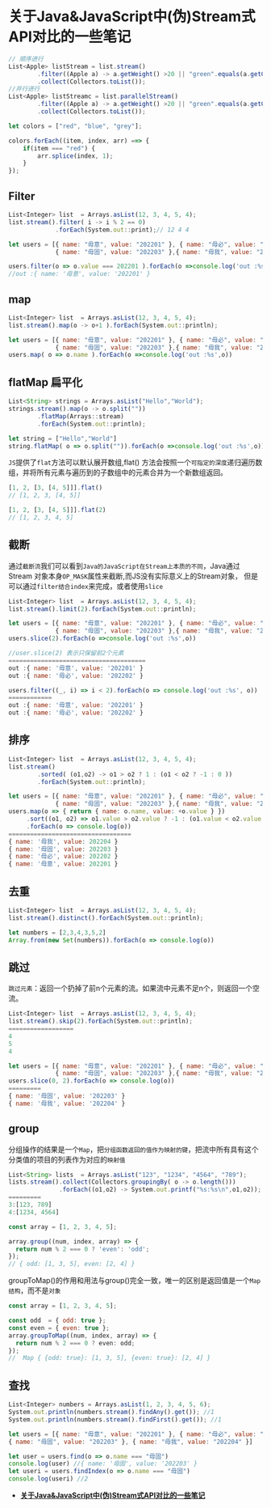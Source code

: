 # 关于Java&JavaScript中(伪)Stream式API对比的一些笔记

```jsx
// 顺序进行
List<Apple> listStream = list.stream()
        .filter((Apple a) -> a.getWeight() >20 || "green".equals(a.getColor()))
        .collect(Collectors.toList());
//并行进行
List<Apple> listStreamc = list.parallelStream()
        .filter((Apple a) -> a.getWeight() >20 || "green".equals(a.getColor()))
        .collect(Collectors.toList());
```

```jsx
let colors = ["red", "blue", "grey"];

colors.forEach((item, index, arr) ==> {
    if(item === "red") {
        arr.splice(index, 1);
    }
});
```

## Filter

```jsx
List<Integer> list  = Arrays.asList(12, 3, 4, 5, 4);
list.stream().filter( i -> i % 2 == 0)
             .forEach(System.out::print);// 12 4 4
```

```jsx
let users = [{ name: "毋意", value: "202201" }, { name: "毋必", value: "202202" }, 
             { name: "毋固", value: "202203" },{ name: "毋我", value: "202204" }]

users.filter(o => o.value === 202201 ).forEach(o =>console.log('out :%s',o))
//out :{ name: '毋意', value: '202201' }
```

## map

```jsx
List<Integer> list  = Arrays.asList(12, 3, 4, 5, 4);
list.stream().map(o -> o+1 ).forEach(System.out::println);
```

```jsx
let users = [{ name: "毋意", value: "202201" }, { name: "毋必", value: "202202" }, 
             { name: "毋固", value: "202203" },{ name: "毋我", value: "202204" }]             
users.map( o => o.name ).forEach(o =>console.log('out :%s',o))
```

## ****flatMap 扁平化****

```jsx
List<String> strings = Arrays.asList("Hello","World");
strings.stream().map(o -> o.split(""))
        .flatMap(Arrays::stream)
        .forEach(System.out::println);
```

```jsx
let string = ["Hello","World"]
string.flatMap( o => o.split("")).forEach(o =>console.log('out :%s',o))
```

`JS`提供了`flat`方法可以默认展开数组,flat() 方法会按照一个`可指定的深度`递归遍历数组，并将所有元素与遍历到的子数组中的元素合并为一个新数组返回。

```jsx
[1, 2, [3, [4, 5]]].flat()
// [1, 2, 3, [4, 5]]

[1, 2, [3, [4, 5]]].flat(2)
// [1, 2, 3, 4, 5]
```

## 截断

通过`截断流`我们可以看到`Java的JavaScript在Stream上本质的不同`，Java通过Stream 对象本身`OP_MASK`属性来截断,而JS没有实际意义上的Stream对象， 但是可以通过`filter结合index`来完成，或者使用`slice`

```jsx
List<Integer> list  = Arrays.asList(12, 3, 4, 5, 4);
list.stream().limit(2).forEach(System.out::println);
```

```jsx
let users = [{ name: "毋意", value: "202201" }, { name: "毋必", value: "202202" }, 
             { name: "毋固", value: "202203" },{ name: "毋我", value: "202204" }]   
users.slice(2).forEach(o =>console.log('out :%s',o))

//user.slice(2) 表示只保留前2个元素
======================================
out :{ name: '毋意', value: '202201' }
out :{ name: '毋必', value: '202202' }

users.filter((_, i) => i < 2).forEach(o => console.log('out :%s', o))
============
out :{ name: '毋意', value: '202201' }
out :{ name: '毋必', value: '202202' }
```

## 排序

```jsx
List<Integer> list  = Arrays.asList(12, 3, 4, 5, 4);
list.stream()
        .sorted( (o1,o2) -> o1 > o2 ? 1 : (o1 < o2 ? -1 : 0 ))
        .forEach(System.out::println);
```

```jsx
let users = [{ name: "毋意", value: "202201" }, { name: "毋必", value: "202202" }, 
             { name: "毋固", value: "202203" },{ name: "毋我", value: "202204" }]  
users.map(o => { return { name: o.name, value: +o.value } })
     .sort((o1, o2) => o1.value > o2.value ? -1 : (o1.value < o2.value ? 1 : 0))
     .forEach(o => console.log(o))
==================================
{ name: '毋我', value: 202204 }
{ name: '毋固', value: 202203 }
{ name: '毋必', value: 202202 }
{ name: '毋意', value: 202201 }
```

## 去重

```jsx
List<Integer> list  = Arrays.asList(12, 3, 4, 5, 4);
list.stream().distinct().forEach(System.out::println);
```

```jsx
let numbers = [2,3,4,3,5,2]
Array.from(new Set(numbers)).forEach(o => console.log(o))
```

## 跳过

`跳过元素`：返回一个扔掉了前n个元素的流。如果流中元素不足n个，则返回一个空流。

```jsx
List<Integer> list  = Arrays.asList(12, 3, 4, 5, 4);
list.stream().skip(2).forEach(System.out::println);
==================
4
5
4
```

```jsx
let users = [{ name: "毋意", value: "202201" }, { name: "毋必", value: "202202" }, 
             { name: "毋固", value: "202203" },{ name: "毋我", value: "202204" }] 
users.slice(0, 2).forEach(o => console.log(o))             
=========
{ name: '毋固', value: '202203' }
{ name: '毋我', value: '202204' }
```

## group

分组操作的结果是一个`Map`，把`分组函数返回的值作为映射的键`，把流中所有具有这个分类值的项目的列表作为对应的`映射值`

```jsx
List<String> lists  = Arrays.asList("123", "1234", "4564", "789");
lists.stream().collect(Collectors.groupingBy( o -> o.length()))
              .forEach((o1,o2) -> System.out.printf("%s:%s\n",o1,o2));
=========
3:[123, 789]
4:[1234, 4564]
```

```jsx
const array = [1, 2, 3, 4, 5];

array.group((num, index, array) => {
  return num % 2 === 0 ? 'even': 'odd';
});
// { odd: [1, 3, 5], even: [2, 4] }
```

groupToMap()的作用和用法与group()完全一致，唯一的区别是返回值是一个`Map 结构`，而不是`对象`

```jsx
const array = [1, 2, 3, 4, 5];

const odd  = { odd: true };
const even = { even: true };
array.groupToMap((num, index, array) => {
  return num % 2 === 0 ? even: odd;
});
//  Map { {odd: true}: [1, 3, 5], {even: true}: [2, 4] }
```

## 查找

```jsx
List<Integer> numbers = Arrays.asList(1, 2, 3, 4, 5, 6);
System.out.println(numbers.stream().findAny().get()); //1
System.out.println(numbers.stream().findFirst().get()); //1
```

```jsx
let users = [{ name: "毋意", value: "202201" }, { name: "毋必", value: "202202" },
{ name: "毋固", value: "202203" }, { name: "毋我", value: "202204" }]

let user = users.find(o => o.name === "毋固")
console.log(user) //{ name: '毋固', value: '202203' }
let useri = users.findIndex(o => o.name === "毋固")
console.log(useri) //2
```

- ****[关于Java&JavaScript中(伪)Stream式API对比的一些笔记](https://bbs.huaweicloud.com/blogs/364943)****